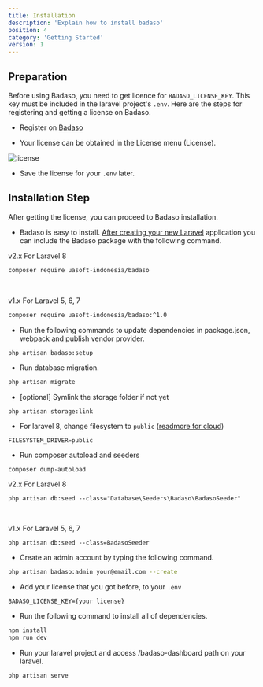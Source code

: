 ```yaml
---
title: Installation
description: 'Explain how to install badaso'
position: 4
category: 'Getting Started'
version: 1
---
```


## Preparation

Before using Badaso, you need to get licence for `BADASO_LICENSE_KEY`. This key must be included in the laravel project's `.env`. Here are the steps for registering and getting a license on Badaso.

- Register on [Badaso](https://badaso.uatech.co.id/dashboard)

- Your license can be obtained in the License menu (License).

![license](/installation/dashboard-licence.png)

- Save the license for your `.env` later.

## Installation Step

After getting the license, you can proceed to Badaso installation.

- Badaso is easy to install. [After creating your new Laravel](https://laravel.com/docs/8.x/installation) application you can include the Badaso package with the following command.

<badge>v2.x</badge> For Laravel 8

```bash
composer require uasoft-indonesia/badaso
```

<br />

<badge>v1.x</badge> For Laravel 5, 6, 7

```bash
composer require uasoft-indonesia/badaso:^1.0
```

- Run the following commands to update dependencies in package.json, webpack and publish vendor provider.

```bash
php artisan badaso:setup
```

- Run database migration.

```bash
php artisan migrate
```

- [optional] Symlink the storage folder if not yet

```
php artisan storage:link
```

- For laravel 8, change filesystem to `public` ([readmore for cloud](https://badaso-docs.uatech.co.id/core-concept/storage)) 

```
FILESYSTEM_DRIVER=public
```

- Run composer autoload and seeders

```
composer dump-autoload
```

<badge>v2.x</badge> For Laravel 8
```
php artisan db:seed --class="Database\Seeders\Badaso\BadasoSeeder"
```

<br/>

<badge>v1.x</badge> For Laravel 5, 6, 7
```
php artisan db:seed --class=BadasoSeeder
```

- Create an admin account by typing the following command.

```bash
php artisan badaso:admin your@email.com --create
```

- Add your license that you got before, to your `.env`

```env [.env]
BADASO_LICENSE_KEY={your license}
```

- Run the following command to install all of dependencies.

```bash
npm install
npm run dev
```

- Run your laravel project and access /badaso-dashboard path on your laravel.

```bash
php artisan serve
```